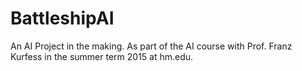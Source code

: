 # BattleshipAI
An AI Project in the making. As part of the AI course with Prof. Franz Kurfess in the summer term 2015 at hm.edu.
